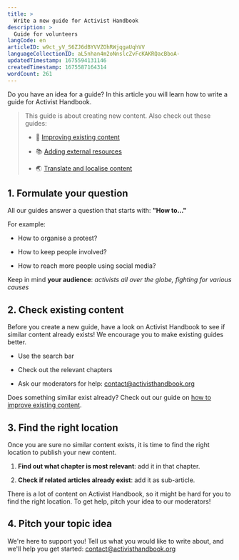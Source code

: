 ```yaml
---
title: >
  Write a new guide for Activist Handbook
description: >
  Guide for volunteers
langCode: en
articleID: w9ct_yV_S6ZJ6dBYVVZOhRWjqgaUqhVV
languageCollectionID: aL5nhan4m2oNnslcZvFcKAKRQacBboA-
updatedTimestamp: 1675594131146
createdTimestamp: 1675587164314
wordCount: 261
---
```


Do you have an idea for a guide? In this article you will learn how to write a guide for Activist Handbook.

> This guide is about creating new content. Also check out these guides:
> 
> -   📝 [Improving existing content](/contribute/write/improve)
>     
> -   📚 [Adding external resources](/contribute/write/external-resources)
>     
> -   🌏 [Translate and localise content](/contribute/write/translate)
>     

## 1\. Formulate your question

All our guides answer a question that starts with: **"How to..."**

For example:

-   How to organise a protest?
    
-   How to keep people involved?
    
-   How to reach more people using social media?
    

Keep in mind **your audience**: _activists all over the globe, fighting for various causes_

## 2\. Check existing content

Before you create a new guide, have a look on Activist Handbook to see if similar content already exists! We encourage you to make existing guides better.

-   Use the search bar
    
-   Check out the relevant chapters
    
-   Ask our moderators for help: [contact@activisthandbook.org](mailto:contact@activisthandbook.org)
    

Does something similar exist already? Check out our guide on [how to improve existing content](/contribute/write/improve).

## 3\. Find the right location

Once you are sure no similar content exists, it is time to find the right location to publish your new content.

1.  **Find out what chapter is most relevant**: add it in that chapter.
    
2.  **Check if related articles already exist**: add it as sub-article.
    

There is a lot of content on Activist Handbook, so it might be hard for you to find the right location. To get help, pitch your idea to our moderators!

## 4\. Pitch your topic idea

We're here to support you! Tell us what you would like to write about, and we'll help you get started: [contact@activisthandbook.org](mailto:contact@activisthandbook.org)